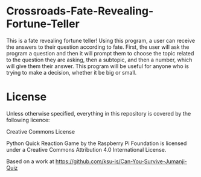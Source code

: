 # Crossroads-Fate-Revealing-Fortune-Teller
This is a fate revealing fortune teller! Using this program, a user can receive the answers to their question according to fate. First, the user will ask the program a question and then it will prompt them to choose the topic related to the question they are asking, then a subtopic, and then a number, which will give them their answer. This program will be useful for anyone who is trying to make a decision, whether it be big or small.

# License
Unless otherwise specified, everything in this repository is covered by the following licence:

Creative Commons License

Python Quick Reaction Game by the Raspberry Pi Foundation is licensed under a Creative Commons Attribution 4.0 International License.

Based on a work at https://github.com/ksu-is/Can-You-Survive-Jumanji-Quiz
